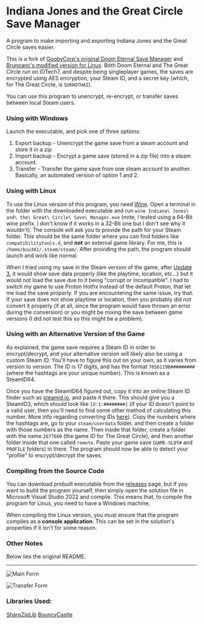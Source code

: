 # Indiana Jones and the Great Circle Save Manager

A program to make importing and exporting Indiana Jones and the Great Circle saves easier.


This is a fork of [GoobyCorp's original Doom Eternal Save Manager](https://github.com/GoobyCorp/DOOMSaveManager) and [Brunoanc's modified version for Linux](https://github.com/brunoanc/DOOMSaveManagerLinux). Both Doom Eternal and The Great Circle run on IDTech7, and despite being singleplayer games, the saves are encrypted using AES encryption, your Steam ID, and a secret key (which, for The Great Circle, is `SUKHOTHAI`).

You can use this program to unencrypt, re-encrypt, or transfer saves between local Steam users.

### Using with Windows

Launch the executable, and pick one of three options:
1) Export backup - Unencrypt the game save from a steam account and store it in a zip
2) Import backup - Encrypt a game save (stored in a zip file) into a steam account.
3) Transfer - Transfer the game save from one steam account to another. Basically, an automated version of option 1 and 2.

### Using with Linux

To use the Linux version of this program, you need [Wine](https://www.winehq.org/). Open a terminal in the folder with the downloaded executable and run `wine Indiana\ Jones\ and\ the\ Great\ Circle\ Save\ Manager.exe` (note, I tested using a 64-Bit wine prefix, I don't know if it works in a 32-Bit one but I don't see why it wouldn't). The console will ask you to provide the path for your Steam folder. This should be the same folder where you can find folders like `compatibilitytools.d`, and **not** an external game library. For me, this is `/home/buu342/.steam/steam/`. After providing the path, the program should launch and work like normal.

When I tried using my save in the Steam version of the game, after [Update 3](https://store.steampowered.com/news/app/2677660/view/502817574909640811), it would show save data properly (like the playtime, location, etc...) but it would not load the save due to it being "corrupt or incompatible". I had to switch my game to use Proton Hotfix instead of the default Proton, that let me load the save properly. If you are encountering the same issue, try that. If your save does not show playtime or location, then you probably did not convert it properly (if at all, since the program would have thrown an error during the conversion) or you might be mixing the save between game versions (I did not test this so this might be a problem).

### Using with an Alternative Version of the Game

As explained, the game save requires a Steam ID in order to encrypt/decrypt, and your alternative version will likely also be using a custom Steam ID. You'll have to figure this out on your own, as it varies from version to version. The ID is 17 digits, and has the format `76561198#########` (where the hashtags are your unique number). This is known as a SteamID64.

Once you have the SteamID64 figured out, copy it into an online Steam ID finder such as [steamid.io](https://steamid.io), and paste it there. This should give you a SteamID3, which should look like `[U:1:########]` (if your ID doesn't point to a valid user, then you'll need to find some other method of calculating this number. More info regarding converting IDs [here](https://gist.github.com/bcahue/4eae86ae1d10364bb66d)). Copy the numbers where the hashtags are, go to your `steam/userdata` folder, and then create a folder with those numbers as the name. Then inside that folder, create a folder with the name `2677660` (the game ID for The Great Circle), and then another folder inside that one called `remote`. Paste your game save (`GAME-SLOT#` and `PROFILE` folders) in there. The program should now be able to detect your "profile" to encrypt/decrypt the saves.

### Compiling from the Source Code

You can download prebuilt executable from the [releases](../../releases) page, but if you want to build the program yourself, then simply open the solution file in Microsoft Visual Studio 2022 and compile. This means that, to compile the program for Linux, you need to have a Windows machine.

When compiling the Linux version, you must ensure that the program compiles as a **console application**. This can be set in the solution's properties if it isn't for some reason.

### Other Notes

Below lies the original README.

---

![Main Form](https://ishr.ink/JACh5pLs)

![Transfer Form](https://ishr.ink/wODAQKya)

### Libraries Used:
[SharpZipLib](https://github.com/icsharpcode/SharpZipLib)
[BouncyCastle](http://www.bouncycastle.org/csharp/)